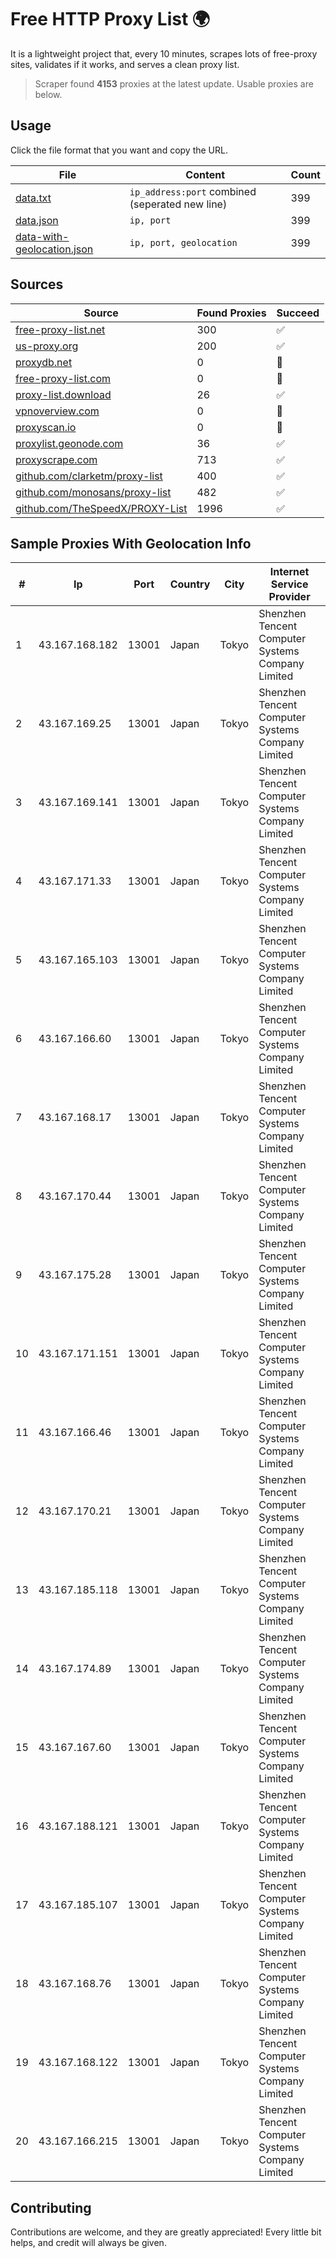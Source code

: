 
# Free HTTP Proxy List 🌍

It is a lightweight project that, every 10 minutes, scrapes lots of free-proxy sites, validates if it works, and serves a clean proxy list.


> Scraper found **4153** proxies at the latest update. Usable proxies are below.

## Usage

Click the file format that you want and copy the URL.


|File|Content|Count|
|----|-------|-----|
|[data.txt](https://raw.githubusercontent.com/themiralay/Proxy-List-World/master/data.txt)|`ip_address:port` combined (seperated new line)|399|
|[data.json](https://raw.githubusercontent.com/themiralay/Proxy-List-World/master/data.json)|`ip, port`|399|
|[data-with-geolocation.json](https://raw.githubusercontent.com/themiralay/Proxy-List-World/master/data-with-geolocation.json)|`ip, port, geolocation`|399|

## Sources

|Source|Found Proxies|Succeed|
|------|-------------|-------|
|[free-proxy-list.net](https://free-proxy-list.net)|300|✅|
|[us-proxy.org](https://www.us-proxy.org)|200|✅|
|[proxydb.net](http://proxydb.net)|0|🚫|
|[free-proxy-list.com](https://free-proxy-list.com/?page=&port=&type%5B%5D=http&type%5B%5D=https&up_time=0&search=Search)|0|🚫|
|[proxy-list.download](https://www.proxy-list.download/HTTP)|26|✅|
|[vpnoverview.com](https://vpnoverview.com/privacy/anonymous-browsing/free-proxy-servers)|0|🚫|
|[proxyscan.io](https://www.proxyscan.io)|0|🚫|
|[proxylist.geonode.com](https://proxylist.geonode.com/api/proxy-list?limit=300&page=1&sort_by=lastChecked&sort_type=desc&protocols=http,https)|36|✅|
|[proxyscrape.com](https://api.proxyscrape.com/v2/?request=displayproxies&protocol=http&timeout=10000&country=all&ssl=all&anonymity=all)|713|✅|
|[github.com/clarketm/proxy-list](https://raw.githubusercontent.com/clarketm/proxy-list/master/proxy-list-raw.txt)|400|✅|
|[github.com/monosans/proxy-list](https://raw.githubusercontent.com/monosans/proxy-list/main/proxies/http.txt)|482|✅|
|[github.com/TheSpeedX/PROXY-List](https://raw.githubusercontent.com/TheSpeedX/PROXY-List/master/http.txt)|1996|✅|


## Sample Proxies With Geolocation Info

|#|Ip|Port|Country|City|Internet Service Provider|
|-|--|----|-------|----|-------------------------|
|1|43.167.168.182|13001|Japan|Tokyo|Shenzhen Tencent Computer Systems Company Limited|
|2|43.167.169.25|13001|Japan|Tokyo|Shenzhen Tencent Computer Systems Company Limited|
|3|43.167.169.141|13001|Japan|Tokyo|Shenzhen Tencent Computer Systems Company Limited|
|4|43.167.171.33|13001|Japan|Tokyo|Shenzhen Tencent Computer Systems Company Limited|
|5|43.167.165.103|13001|Japan|Tokyo|Shenzhen Tencent Computer Systems Company Limited|
|6|43.167.166.60|13001|Japan|Tokyo|Shenzhen Tencent Computer Systems Company Limited|
|7|43.167.168.17|13001|Japan|Tokyo|Shenzhen Tencent Computer Systems Company Limited|
|8|43.167.170.44|13001|Japan|Tokyo|Shenzhen Tencent Computer Systems Company Limited|
|9|43.167.175.28|13001|Japan|Tokyo|Shenzhen Tencent Computer Systems Company Limited|
|10|43.167.171.151|13001|Japan|Tokyo|Shenzhen Tencent Computer Systems Company Limited|
|11|43.167.166.46|13001|Japan|Tokyo|Shenzhen Tencent Computer Systems Company Limited|
|12|43.167.170.21|13001|Japan|Tokyo|Shenzhen Tencent Computer Systems Company Limited|
|13|43.167.185.118|13001|Japan|Tokyo|Shenzhen Tencent Computer Systems Company Limited|
|14|43.167.174.89|13001|Japan|Tokyo|Shenzhen Tencent Computer Systems Company Limited|
|15|43.167.167.60|13001|Japan|Tokyo|Shenzhen Tencent Computer Systems Company Limited|
|16|43.167.188.121|13001|Japan|Tokyo|Shenzhen Tencent Computer Systems Company Limited|
|17|43.167.185.107|13001|Japan|Tokyo|Shenzhen Tencent Computer Systems Company Limited|
|18|43.167.168.76|13001|Japan|Tokyo|Shenzhen Tencent Computer Systems Company Limited|
|19|43.167.168.122|13001|Japan|Tokyo|Shenzhen Tencent Computer Systems Company Limited|
|20|43.167.166.215|13001|Japan|Tokyo|Shenzhen Tencent Computer Systems Company Limited|



## Contributing

Contributions are welcome, and they are greatly appreciated! Every
little bit helps, and credit will always be given.

